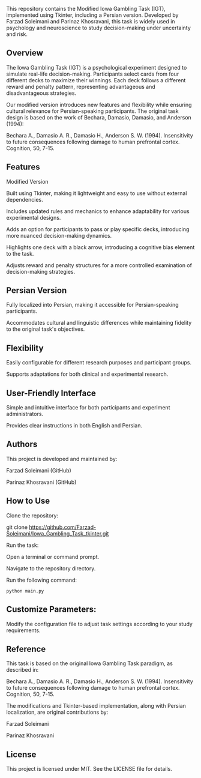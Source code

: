 This repository contains the Modified Iowa Gambling Task (IGT), implemented using Tkinter, including a Persian version. Developed by Farzad Soleimani and Parinaz Khosravani, this task is widely used in psychology and neuroscience to study decision-making under uncertainty and risk.

## Overview

The Iowa Gambling Task (IGT) is a psychological experiment designed to simulate real-life decision-making. Participants select cards from four different decks to maximize their winnings. Each deck follows a different reward and penalty pattern, representing advantageous and disadvantageous strategies.

Our modified version introduces new features and flexibility while ensuring cultural relevance for Persian-speaking participants. The original task design is based on the work of Bechara, Damasio, Damasio, and Anderson (1994):

Bechara A., Damasio A. R., Damasio H., Anderson S. W. (1994). Insensitivity to future consequences following damage to human prefrontal cortex. Cognition, 50, 7-15.

## Features

Modified Version

Built using Tkinter, making it lightweight and easy to use without external dependencies.

Includes updated rules and mechanics to enhance adaptability for various experimental designs.

Adds an option for participants to pass or play specific decks, introducing more nuanced decision-making dynamics.

Highlights one deck with a black arrow, introducing a cognitive bias element to the task.

Adjusts reward and penalty structures for a more controlled examination of decision-making strategies.

## Persian Version

Fully localized into Persian, making it accessible for Persian-speaking participants.

Accommodates cultural and linguistic differences while maintaining fidelity to the original task's objectives.

## Flexibility

Easily configurable for different research purposes and participant groups.

Supports adaptations for both clinical and experimental research.

## User-Friendly Interface

Simple and intuitive interface for both participants and experiment administrators.

Provides clear instructions in both English and Persian.

## Authors

This project is developed and maintained by:

Farzad Soleimani (GitHub)

Parinaz Khosravani (GitHub)

## How to Use

Clone the repository:

git clone https://github.com/Farzad-Soleimani/Iowa_Gambling_Task_tkinter.git

Run the task:

Open a terminal or command prompt.

Navigate to the repository directory.

Run the following command:

`python main.py`

## Customize Parameters:

Modify the configuration file to adjust task settings according to your study requirements.

## Reference

This task is based on the original Iowa Gambling Task paradigm, as described in:

Bechara A., Damasio A. R., Damasio H., Anderson S. W. (1994). Insensitivity to future consequences following damage to human prefrontal cortex. Cognition, 50, 7-15.

The modifications and Tkinter-based implementation, along with Persian localization, are original contributions by:

Farzad Soleimani

Parinaz Khosravani

## License

This project is licensed under MIT. See the LICENSE file for details.
